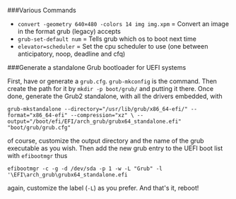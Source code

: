 ###Various Commands

* `convert -geometry 640×480 -colors 14 img img.xpm` = Convert an image in the format grub (legacy) accepts
* `grub-set-default num` = Tells grub which os to boot next time
* `elevator=scheduler` = Set the cpu scheduler to use (one between anticipatory, noop, deadline and cfq)

###Generate a standalone Grub bootloader for UEFI systems

First, have or generate a `grub.cfg`. `grub-mkconfig` is the command. Then 
create the path for it by `mkdir -p boot/grub/` and putting it there. Once done, 
generate the Grub2 standalone, with all the drivers embedded, with
	
	grub-mkstandalone --directory="/usr/lib/grub/x86_64-efi/" --format="x86_64-efi" --compression="xz" \ --output="/boot/efi/EFI/arch_grub/grubx64_standalone.efi" "boot/grub/grub.cfg"

of course, customize the output directory and the name of the grub executable as 
you wish. Then add the new grub entry to the UEFI boot list with `efibootmgr` 
thus

	efibootmgr -c -g -d /dev/sda -p 1 -w -L "Grub" -l '\EFI\arch_grub\grubx64_standalone.efi

again, customize the label (`-L`) as you prefer. And that's it, reboot!

